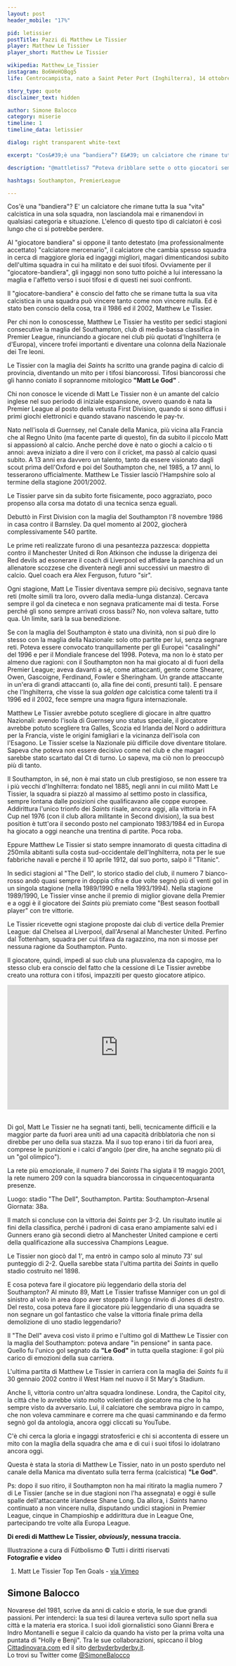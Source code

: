 ```yaml
---
layout: post
header_mobile: "17%"

pid: letissier
postTitle: Pazzi di Matthew Le Tissier
player: Matthew Le Tissier
player_short: Matthew Le Tissier

wikipedia: Matthew_Le_Tissier
instagram: Bo6WeHOBqg5
life: Centrocampista, nato a Saint Peter Port (Inghilterra), 14 ottobre 1968

story_type: quote
disclaimer_text: hidden

author: Simone Balocco
category: miserie
timeline: 1
timeline_data: letissier

dialog: right transparent white-text

excerpt: "Cos&#39;è una “bandiera”? E&#39; un calciatore che rimane tutta la sua “vita” calcistica in una sola squadra..."

description: "@mattletiss7 “Poteva dribblare sette o otto giocatori semplicemente, senza correre, ci camminava in mezzo.” (Xavi)"

hashtags: Southampton, PremierLeague

---
```

Cos&#39;è una &quot;bandiera&quot;? E&#39; un calciatore che rimane tutta la sua &quot;vita&quot; calcistica in una sola squadra, non lasciandola mai e rimanendovi in qualsiasi categoria e situazione. L&#39;elenco di questo tipo di calciatori è così lungo che ci si potrebbe perdere.

Al &quot;giocatore bandiera&quot; si oppone il tanto detestato (ma professionalmente accettato) &quot;calciatore mercenario&quot;, il calciatore che cambia spesso squadra in cerca di maggiore gloria ed ingaggi migliori, magari dimenticandosi subito dell&#39;ultima squadra in cui ha militato e dei suoi tifosi. Ovviamente per il &quot;giocatore-bandiera&quot;, gli ingaggi non sono tutto poiché a lui interessano la maglia e l&#39;affetto verso i suoi tifosi e di questi nei suoi confronti.

Il &quot;giocatore-bandiera&quot; è conscio del fatto che se rimane tutta la sua vita calcistica in una squadra può vincere tanto come non vincere nulla. Ed è stato ben conscio della cosa, tra il 1986 ed il 2002, Matthew Le Tissier.

Per chi non lo conoscesse, Matthew Le Tissier ha vestito per sedici stagioni consecutive la maglia del Southampton, club di media-bassa classifica in Premier League, rinunciando a giocare nei club più quotati d&#39;Inghilterra (e d&#39;Europa), vincere trofei importanti e diventare una colonna della Nazionale dei Tre leoni.

Le Tissier con la maglia dei _Saints_ ha scritto una grande pagina di calcio di provincia, diventando un mito per i tifosi biancorossi. Tifosi biancorossi che gli hanno coniato il soprannome mitologico **&quot;Matt Le God&quot;** .

Chi non conosce le vicende di Matt Le Tissier non è un amante del calcio inglese nel suo periodo di iniziale espansione, ovvero quando è nata la Premier League al posto della vetusta First Division, quando si sono diffusi i primi giochi elettronici e quando stavano nascendo le pay-tv.

Nato nell&#39;isola di Guernsey, nel Canale della Manica, più vicina alla Francia che al Regno Unito (ma facente parte di questo), fin da subito il piccolo Matt si appassionò al calcio. Anche perché dove è nato o giochi a calcio o ti annoi: aveva iniziato a dire il vero con il cricket, ma passò al calcio quasi subito. A 13 anni era davvero un talento, tanto da essere visionato dagli scout prima dell&#39;Oxford e poi del Southampton che, nel 1985, a 17 anni, lo tesserarono ufficialmente. Matthew Le Tissier lasciò l&#39;Hampshire solo al termine della stagione 2001/2002.

Le Tissier parve sin da subito forte fisicamente, poco aggraziato, poco propenso alla corsa ma dotato di una tecnica senza eguali.

Debuttò in First Division con la maglia del Southampton l&#39;8 novembre 1986 in casa contro il Barnsley. Da quel momento al 2002, giocherà complessivamente 540 partite.

Le prime reti realizzate furono di una pesantezza pazzesca: doppietta contro il Manchester United di Ron Atkinson che indusse la dirigenza dei Red devils ad esonerare il coach di Liverpool ed affidare la panchina ad un allenatore scozzese che diventerà negli anni successivi un maestro di calcio. Quel coach era Alex Ferguson, futuro &quot;sir&quot;.

Ogni stagione, Matt Le Tissier diventava sempre più decisivo, segnava tante reti (molte simili tra loro, ovvero dalla media-lunga distanza). Cercava sempre il gol da cineteca e non segnava praticamente mai di testa. Forse perché gli sono sempre arrivati cross bassi? No, non voleva saltare, tutto qua. Un limite, sarà la sua benedizione.

Se con la maglia del Southampton è stato una divinità, non si può dire lo stesso con la maglia della Nazionale: solo otto partite per lui, senza segnare reti. Poteva essere convocato tranquillamente per gli Europei &quot;casalinghi&quot; del 1996 e per il Mondiale francese del 1998. Poteva, ma non lo è stato per almeno due ragioni: con il Southampton non ha mai giocato al di fuori della Premier League; aveva davanti a sé, come attaccanti, gente come Shearer, Owen, Gascoigne, Ferdinand, Fowler e Sheringham. Un grande attaccante in un&#39;era di grandi attaccanti (o, alla fine dei conti, presunti tali). E pensare che l&#39;Inghilterra, che visse la sua _golden age_ calcistica come talenti tra il 1996 ed il 2002, fece sempre una magra figura internazionale.

Matthew Le Tissier avrebbe potuto scegliere di giocare in altre quattro Nazionali: avendo l&#39;isola di Guernsey uno status speciale, il giocatore avrebbe potuto scegliere tra Galles, Scozia ed Irlanda del Nord o addirittura per la Francia, viste le origini famigliari e la vicinanza dell&#39;isola con l&#39;Esagono. Le Tissier scelse la Nazionale più difficile dove diventare titolare. Sapeva che poteva non essere decisivo come nel club e che magari sarebbe stato scartato dal Ct di turno. Lo sapeva, ma ciò non lo preoccupò più di tanto.

Il Southampton, in sé, non è mai stato un club prestigioso, se non essere tra i più vecchi d&#39;Inghilterra: fondato nel 1885, negli anni in cui militò Matt Le Tissier, la squadra si piazzò al massimo al settimo posto in classifica, sempre lontana dalle posizioni che qualificavano alle coppe europee. Addirittura l&#39;unico trionfo dei _Saints_ risale, ancora oggi, alla vittoria in FA Cup nel 1976 (con il club allora militante in Second division), la sua best position è tutt&#39;ora il secondo posto nel campionato 1983/1984 ed in Europa ha giocato a oggi neanche una trentina di partite. Poca roba.

Eppure Matthew Le Tissier si stato sempre innamorato di questa cittadina di 250mila abitanti sulla costa sud-occidentale dell&#39;Inghilterra, nota per le sue fabbriche navali e perché il 10 aprile 1912, dal suo porto, salpò il &quot;Titanic&quot;.

In sedici stagioni al &quot;The Dell&quot;, lo storico stadio del club, il numero 7 bianco-rosso andò quasi sempre in doppia cifra e due volte segnò più di venti gol in un singola stagione (nella 1989/1990 e nella 1993/1994). Nella stagione 1989/1990, Le Tissier vinse anche il premio di miglior giovane della Premier e a oggi è il giocatore dei _Saints_ più premiato come &quot;Best season football player&quot; con tre vittorie.

Le Tissier ricevette ogni stagione proposte dai club di vertice della Premier League: dal Chelsea al Liverpool, dall&#39;Arsenal al Manchester United. Perfino dal Tottenham, squadra per cui tifava da ragazzino, ma non si mosse per nessuna ragione da Southampton. Punto.

Il giocatore, quindi, impedì al suo club una plusvalenza da capogiro, ma lo stesso club era conscio del fatto che la cessione di Le Tissier avrebbe creato una rottura con i tifosi, impazziti per questo giocatore atipico.

<div class="text-center">
    <div class="videoWrapper">
<div style="padding:56.25% 0 0 0;position:relative;"><iframe src="https://player.vimeo.com/video/25813971?title=0&byline=0&portrait=0" style="position:absolute;top:0;left:0;width:100%;height:100%;" frameborder="0" webkitallowfullscreen mozallowfullscreen allowfullscreen></iframe></div><script src="https://player.vimeo.com/api/player.js"></script>
  </div>
</div>

<br/>

Di gol, Matt Le Tissier ne ha segnati tanti, belli, tecnicamente difficili e la maggior parte da fuori area uniti ad una capacità dribblatoria che non si direbbe per uno della sua stazza. Ma il suo top erano i tiri da fuori area, comprese le punizioni e i calci d&#39;angolo (per dire, ha anche segnato più di un &quot;gol olimpico&quot;).

La rete più emozionale, il numero 7 dei _Saints_ l&#39;ha siglata il 19 maggio 2001, la rete numero 209 con la squadra biancorossa in cinquecentoquaranta presenze.

Luogo: stadio &quot;The Dell&quot;, Southampton. Partita: Southampton-Arsenal Giornata: 38a.

Il match si concluse con la vittoria dei _Saints_ per 3-2. Un risultato inutile ai fini della classifica, perché i padroni di casa erano ampiamente salvi ed i Gunners erano già secondi dietro al Manchester United campione e certi della qualificazione alla successiva Champions League.

Le Tissier non giocò dal 1&#39;, ma entrò in campo solo al minuto 73&#39; sul punteggio di 2-2. Quella sarebbe stata l&#39;ultima partita dei _Saints_ in quello stadio costruito nel 1898.

E cosa poteva fare il giocatore più leggendario della storia del Southampton? Al minuto 89, Matt Le Tissier trafisse Manniger con un gol di sinistro al volo in area dopo aver stoppato il lungo rinvio di Jones di destro. Del resto, cosa poteva fare il giocatore più leggendario di una squadra se non segnare un gol fantastico che valse la vittoria finale prima della demolizione di uno stadio leggendario?

Il &quot;The Dell&quot; aveva così visto il primo e l&#39;ultimo gol di Matthew Le Tissier con la maglia del Southampton: poteva andare &quot;in pensione&quot; in santa pace. Quello fu l&#39;unico gol segnato da **&quot;Le God&quot;** in tutta quella stagione: il gol più carico di emozioni della sua carriera.

L&#39;ultima partita di Matthew Le Tissier in carriera con la maglia dei _Saints_ fu il 30 gennaio 2002 contro il West Ham nel nuovo il St Mary&#39;s Stadium.

Anche lì, vittoria contro un&#39;altra squadra londinese. Londra, the Capitol city, la città che lo avrebbe visto molto volentieri da giocatore ma che lo ha sempre visto da avversario. Lui, il calciatore che sembrava pigro in campo, che non voleva camminare e correre ma che quasi camminando e da fermo segnò gol da antologia, ancora oggi cliccati su YouTube.

C&#39;è chi cerca la gloria e ingaggi stratosferici e chi si accontenta di essere un mito con la maglia della squadra che ama e di cui i suoi tifosi lo idolatrano ancora oggi.

Questa è stata la storia di Matthew Le Tissier, nato in un posto sperduto nel canale della Manica ma diventato sulla terra ferma (calcistica) **&quot;Le God&quot;**.

Ps: dopo il suo ritiro, il Southampton non ha mai ritirato la maglia numero 7 di Le Tissier (anche se in due stagioni non l&#39;ha assegnata) e oggi è sulle spalle dell&#39;attaccante irlandese Shane Long. Da allora, i _Saints_ hanno continuato a non vincere nulla, disputando undici stagioni in Premier League, cinque in Champioship e addirittura due in League One, partecipando tre volte alla Europa League.

**Di eredi di Matthew Le Tissier, _obviously_, nessuna traccia.**

<div class="post-disclaimer">
Illustrazione a cura di Fútbolismo &copy; Tutti i diritti riservati
</div>

<div class="post-disclaimer">
  <b>Fotografie e video</b>
  <ol>
    <li>Matt Le Tissier Top Ten Goals - <a href="https://vimeo.com/25813971" target="_blank">via Vimeo</a></li>
  </ol>
</div>

<div class="author-bio">
<h2>Simone Balocco</h2>
<p>Novarese del 1981, scrive da anni di calcio e storia, le sue due grandi passioni. Per intenderci: la sua tesi di laurea verteva sullo sport nella sua città e la materia era storica. I suoi idoli giornalistici sono Gianni Brera e Indro Montanelli e segue il calcio da quando ha visto per la prima volta una puntata di "Holly e Benji". Tra le sue collaborazioni, spiccano il blog <a href="http://www.cittadinovara.com" target="http://www.cittadinovara.com" target="_blank">Cittadinovara.com</a> ed il sito <a href="https://www.derbyderbyderby.it" target="_blank">derbyderbyderby.it</a>.<br/>Lo trovi su Twitter come <a href="http://twitter.com/simonebalocco" class="text-danger" title="Simone Balocco su Twitter" target="_blank">@SimoneBalocco</a></p>
</div>

<script>
var letissier=[
                {
                    type:"birth",
                    category:"event",
                    timestamps:[new Date(1968,10-1,14)],
                    text:{
                        body:"Matthew Le Tissier nasce a Saint Peter Port (Guernsey, Inghilterra) il 14 ottobre 1968.",
                        link:null
                    }
                },
                {
                    type:"club",
                    category:"range",
                    timestamps:[1985,2002],
                    team:"Southampton",
                    text:{
                        body:"Inizia la sua carriera nelle giovanili del Southampton. Il debutto nel campionato di calcio inglese, invece, avviene nella stagione 1986-87. Le Tissier resta nel Southampton fino al 2002. <i>Matt Le God</i> diventa l'idolo dei tifosi Saints. Un cartello sulla cancellata d’ingresso dello storico stadio del Southampton, ammonisce giocatori e supporters avversari: “<i>Benvenuti nella casa di Dio</i>”. Segna 162 reti in 443 partite.",
                        link:null
                    }
                },
                {
                    type:"club",
                    category:"range",
                    timestamps:[2002,2003],
                    team:"Eastleigh",
                    text:{
                        body:"Gioca la stagione 2002-2003, la sua ultima prima del ritiro ufficiale, con l'Eastleigh, una piccola società calcistica con sede nella zona di Southampton che ai tempi militava nella Wessex Football League. Gioca 17 partite, segnando 3 reti.",
                        link:null
                    }
                },
                {
                    type:"club",
                    category:"range",
                    timestamps:[2013,2014],
                    team:"Guernsey",
                    text:{
                        body:"A dieci anni dal ritiro, nel 2013, torna in campo per disputare un incontro con la squadra calcistica della città di Guernsey.",
                        link:null
                    }
                },
                {
                    type:"national",
                    timestamps:[1990,1998],
                    team:"Inghilterra",
                    apps:8,
                    goals:0
                },

            ];
</script>
